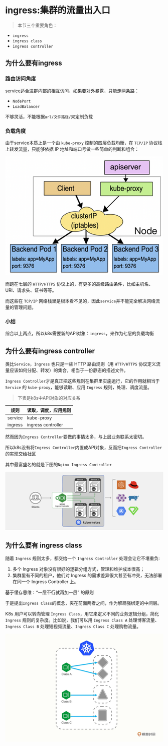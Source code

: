 # ingress:集群的流量出入口

> 本节三个重要角色：

- `ingress`
- `ingress class`
- `ingress controller`

## 为什么要有ingress

### 路由访问角度

service适合进群内部的相互访问，如果要对外暴露，只能走两条路：

- `NodePort` 
- `LoadBalancer`

不够灵活，不能根据`url/文件路径/`来定制负载

### 负载角度

由于service本质上是一个由 `kube-proxy` 控制的四层负载均衡，在 `TCP/IP` 协议栈上转发流量，只能够依据 IP 地址和端口号做一些简单的判断和组合：

![](./img/service.png)

而跑在七层的 `HTTP/HTTPS` 协议上的，有更多的高级路由条件，比如主机名、URI、请求头、证书等等。

而这些在 `TCP/IP` 网络栈里是根本看不见的，因此`service`并不能完全解决网络流量的管理问题。

### 小结

综合以上两点，所以k8s需要新的API对象：`ingress`，来作为七层的负载均衡

## 为什么要有ingress controller

类比`Service`，`Ingress` 也只是一些 HTTP 路由规则（用 `HTTP/HTTPS` 协议定义流量应该如何分配、转发）的集合，相当于一份静态的描述文件。

`Ingress Controller`才是真正把这些规则在集群里实施运行，它的作用就相当于 `Service` 的 `kube-proxy`，能够读取、应用 `Ingress` 规则，处理、调度流量。

> 下表是k8s中API对象的对应关系

|规则|读取，调度，应用规则|
|:---:|:---|
|service|kube-proxy|
|ingress|ingress controller|

然而因为`Ingress Controller`要做的事情太多，与上层业务联系太密切。

所以k8s没有将`Ingress Controller`内置成API对象，反而把`Ingress Controller`的实现交给社区

其中最富盛名的就是下图的`Nginx Ingress Controller`

![](./img/nginx-ingress-controller.png)

## 为什么要有 ingress class

随着 `Ingress` 规则太多，都交给一个 `Ingress Controller` 处理会让它不堪重负:
1. 多个 Ingress 对象没有很好的逻辑分组方式，管理和维护成本很高；
2. 集群里有不同的租户，他们对 Ingress 的需求差异很大甚至有冲突，无法部署在同一个 Ingress Controller 上。

基于缓存思维：“一层不行就再加一层” 的原则

于是提出`Ingress Class`的概念，夹在前面两者之间，作为解耦强绑定的中间层。

K8s 用户可以转向管理 `Ingress Class`，用它来定义不同的业务逻辑分组，简化 `Ingress` 规则的复杂度。比如说，我们可以用 `Ingress Class A` 处理博客流量、`Ingress Class B` 处理短视频流量、`Ingress Class C` 处理购物流量。

![](./img/ingress-class.png)

